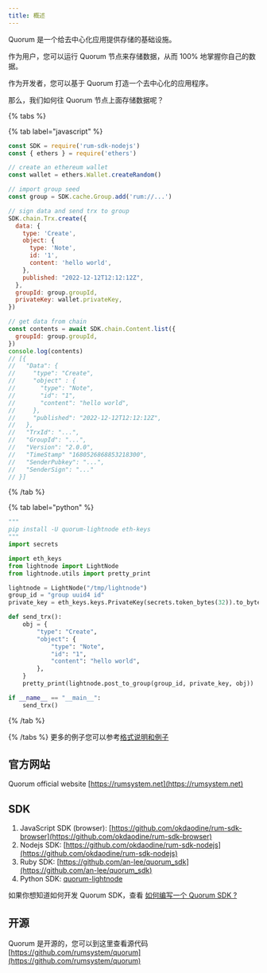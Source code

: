 ```yaml
---
title: 概述
---
```


Quorum 是一个给去中心化应用提供存储的基础设施。

作为用户，您可以运行 Quorum 节点来存储数据，从而 100% 地掌握你自己的数据。

作为开发者，您可以基于 Quorum 打造一个去中心化的应用程序。

那么，我们如何往 Quorum 节点上面存储数据呢？

{% tabs %}

{% tab label="javascript" %}

```javascript
const SDK = require('rum-sdk-nodejs')
const { ethers } = require('ethers')

// create an ethereum wallet
const wallet = ethers.Wallet.createRandom()

// import group seed
const group = SDK.cache.Group.add('rum://...')

// sign data and send trx to group
SDK.chain.Trx.create({
  data: {
    type: 'Create',
    object: {
      type: 'Note',
      id: '1',
      content: 'hello world',
    },
    published: "2022-12-12T12:12:12Z",
  },
  groupId: group.groupId,
  privateKey: wallet.privateKey,
})

// get data from chain
const contents = await SDK.chain.Content.list({
  groupId: group.groupId,
})
console.log(contents)
// [{
//   "Data": {
//     "type": "Create",
//     "object" : {
//       "type": "Note",
//       "id": "1",
//       "content": "hello world",
//     },
//     "published": "2022-12-12T12:12:12Z",
//   },
//   "TrxId": "...",
//   "GroupId": "...",
//   "Version": "2.0.0",
//   "TimeStamp" "1680526868853218300",
//   "SenderPubkey": "...",
//   "SenderSign": "..."
// }]
```

{% /tab %}

{% tab label="python" %}

```python
"""
pip install -U quorum-lightnode eth-keys
"""
import secrets

import eth_keys
from lightnode import LightNode
from lightnode.utils import pretty_print

lightnode = LightNode("/tmp/lightnode")
group_id = "group uuid4 id"
private_key = eth_keys.keys.PrivateKey(secrets.token_bytes(32)).to_bytes()

def send_trx():
    obj = {
        "type": "Create",
        "object": {
            "type": "Note",
            "id": "1",
            "content": "hello world",
        },
    }
    pretty_print(lightnode.post_to_group(group_id, private_key, obj))

if __name__ == "__main__":
    send_trx()
```

{% /tab %}

{% /tabs %}
更多的例子您可以参考[格式说明和例子](/docs/data-format-and-examples/)

## 官方网站

Quorum official website [https://rumsystem.net](https://rumsystem.net)

## SDK

1. JavaScript SDK (browser): [https://github.com/okdaodine/rum-sdk-browser](https://github.com/okdaodine/rum-sdk-browser)
2. Nodejs SDK: [https://github.com/okdaodine/rum-sdk-nodejs](https://github.com/okdaodine/rum-sdk-nodejs)
3. Ruby SDK: [https://github.com/an-lee/quorum_sdk](https://github.com/an-lee/quorum_sdk)
4. Python SDK: [quorum-lightnode](https://pypi.org/project/quorum-lightnode/)

如果你想知道如何开发 Quorum SDK，查看 [如何编写一个 Quorum SDK ?](/docs/build-sdk)

## 开源

Quorum 是开源的，您可以到这里查看源代码 [https://github.com/rumsystem/quorum](https://github.com/rumsystem/quorum)
